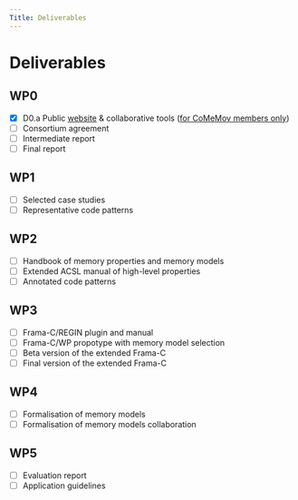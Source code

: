 ```yaml
---
Title: Deliverables
---
```


# Deliverables

## WP0
- [x] D0.a Public [website](https://comemove.github.io) & collaborative tools ([for CoMeMov members only](https://git.frama-c.com/comemov))
- [ ] Consortium agreement
- [ ] Intermediate report
- [ ] Final report

## WP1
- [ ] Selected case studies
- [ ] Representative code patterns

## WP2
- [ ] Handbook of memory properties and memory models
- [ ] Extended ACSL manual of high-level properties
- [ ] Annotated code patterns

## WP3
- [ ] Frama-C/REGIN plugin and manual
- [ ] Frama-C/WP propotype with memory model selection
- [ ] Beta version of the extended Frama-C
- [ ] Final version of the extended Frama-C

## WP4
- [ ] Formalisation of memory models
- [ ] Formalisation of memory models collaboration

## WP5
- [ ] Evaluation report
- [ ] Application guidelines
